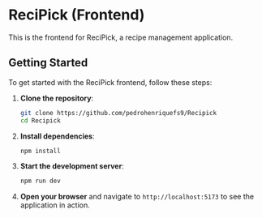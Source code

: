 # ReciPick (Frontend)

This is the frontend for ReciPick, a recipe management application.

## Getting Started

To get started with the ReciPick frontend, follow these steps:

1. **Clone the repository**:

   ```bash
   git clone https://github.com/pedrohenriquefs9/Recipick
   cd Recipick
   ```

2. **Install dependencies**:

   ```bash
   npm install
   ```

3. **Start the development server**:

   ```bash
   npm run dev
   ```

4. **Open your browser** and navigate to `http://localhost:5173` to see the application in action.
